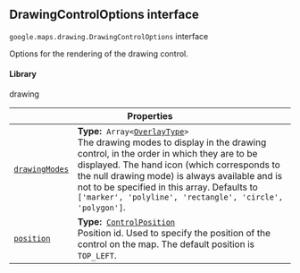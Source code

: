 
<h2 id="DrawingControlOptions">DrawingControlOptions interface</h2>
<p>
<code><span itemprop="path">google.maps.drawing</span>.<span itemprop="name">DrawingControlOptions</span></code>
interface
</p>
<p>Options for the rendering of the drawing control.</p>
<h4>Library</h4>
<p>drawing</p>
<div class="devsite-table-wrapper"><table class="properties responsive" summary="interface DrawingControlOptions - Properties">
<thead>
<tr><th colspan="2">Properties</th>
</tr></thead>
<tbody>
<tr id="DrawingControlOptions.drawingModes">
<td itemprop="property"><code><a class="secret-link" href="#DrawingControlOptions.drawingModes"><span>drawingModes</span></a></code></td>
<td><div><strong>Type:</strong>&nbsp; <code>Array&lt;<a href="OverlayType.md">OverlayType</a>&gt;</code></div>
<div class="desc">The drawing modes to display in the drawing control, in the order in which they are to be displayed. The hand icon (which corresponds to the null drawing mode) is always available and is not to be specified in this array. Defaults to <code>['marker', 'polyline', 'rectangle', 'circle', 'polygon']</code>.</div></td>
</tr>
<tr id="DrawingControlOptions.position">
<td itemprop="property"><code><a class="secret-link" href="#DrawingControlOptions.position"><span>position</span></a></code></td>
<td><div><strong>Type:</strong>&nbsp; <code><a href="ControlPosition.md">ControlPosition</a></code></div>
<div class="desc">Position id. Used to specify the position of the control on the map. The default position is <code>TOP_LEFT</code>.</div></td>
</tr>
</tbody>
</table></div>
<script src="replace_links.js"></script>
